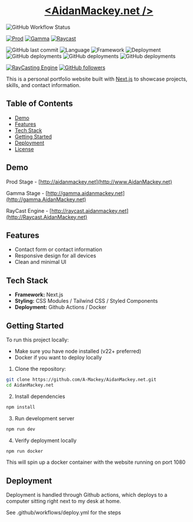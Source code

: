 <a href="http://www.aidanmackey.net">
    <h1 align="center">&lt;AidanMackey.net /&gt;</h1>
</a>

![GitHub Workflow Status](http://img.shields.io/github/actions/workflow/status/A-Mackey/AidanMackey.net/deploy.yml?branch=main&style=for-the-badge)


[![Prod](https://img.shields.io/badge/Prod-link-blue)](http://www.aidanmackey.net)
[![Gamma](https://img.shields.io/badge/Gamma-link-blue)](http://gamma.aidanmackey.net)
[![Raycast](https://img.shields.io/badge/RayCasting_Engine-link-blue)](http://raycast.aidanmackey.net)

![GitHub last commit](https://img.shields.io/github/last-commit/A-Mackey/AidanMackey.net)
![Language](https://img.shields.io/badge/Lanuage-TypeScript_&_Tailwind-Green)
![Framework](https://img.shields.io/badge/Framework-React_/_Next.js-Green)
![Deployment](https://img.shields.io/badge/Deployment-Docker-Green)
![GitHub deployments](https://img.shields.io/github/deployments/A-Mackey/AidanMackey.net/beta?label=Beta%20Deployment)
![GitHub deployments](https://img.shields.io/github/deployments/A-Mackey/AidanMackey.net/gamma?label=Gamma%20Deployment)
![GitHub deployments](https://img.shields.io/github/deployments/A-Mackey/AidanMackey.net/prod?label=Prod%20Deployment)

[![RayCasting Engine](https://img.shields.io/badge/RayCasting_Engine-000000?logo=Github&logoColor=white)](https://github.com/A-Mackey/Raycasting-Engine-WebGL-JavaScript)
[![GitHub followers](https://img.shields.io/github/followers/A-Mackey)](https://github.com/A-Mackey)


This is a personal portfolio website built with [Next.js](https://nextjs.org/) to showcase projects, skills, and contact information.

## Table of Contents

- [Demo](#demo)
- [Features](#features)
- [Tech Stack](#tech-stack)
- [Getting Started](#getting-started)
- [Deployment](#deployment)
- [License](#license)

## Demo

Prod Stage - [http://aidanmackey.net](http://www.AidanMackey.net)

Gamma Stage - [http://gamma.aidanmackey.net](http://gamma.AidanMackey.net)

RayCast Engine - [http://raycast.aidanmackey.net](http://Raycast.AidanMackey.net)

## Features

- Contact form or contact information
- Responsive design for all devices
- Clean and minimal UI

## Tech Stack

- **Framework:** Next.js  
- **Styling:** CSS Modules / Tailwind CSS / Styled Components  
- **Deployment:** Github Actions / Docker

## Getting Started

To run this project locally:

- Make sure you have node installed (v22+ preferred)
- Docker if you want to deploy locally

1. Clone the repository:

```bash
git clone https://github.com/A-Mackey/AidanMackey.net.git
cd AidanMackey.net
```

2. Install dependencies

```bash
npm install
```

3. Run development server
```bash
npm run dev
```

4. Verify deployment locally
```bash
npm run docker
```
This will spin up a docker container with the website running on port 1080

## Deployment

Deployment is handled through Github actions, which deploys to a computer sitting right next to my desk at home.

See .github/workflows/deploy.yml for the steps
